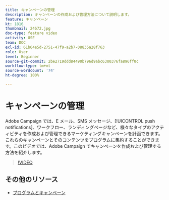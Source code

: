 ```yaml
---
title: キャンペーンの管理
description: キャンペーンの作成および管理方法について説明します。
feature: キャンペーン
kt: 1816
thumbnail: 24672.jpg
doc-type: feature video
activity: USE
team: DOC
exl-id: 61b64e5d-2751-47f9-a2b7-08835a28f763
role: User
level: Beginner
source-git-commit: 2be2719ddd84490b796d9abc6300376fa896ff0c
workflow-type: tm+mt
source-wordcount: '74'
ht-degree: 100%

---
```


# キャンペーンの管理

Adobe Campaign では、E メール、SMS メッセージ、[!UICONTROL push notifications]、ワークフロー、ランディングページなど、様々なタイプのアクティビティを作成および管理できるマーケティングキャンペーンを計画できます。これらのキャンペーンとそのコンテンツをプログラムに集約することができます。このビデオでは、Adobe Campaign でキャンペーンを作成および管理する方法を紹介します。

>[!VIDEO](https://video.tv.adobe.com/v/24672?quality=12)

## その他のリソース

* [プログラムとキャンペーン](https://experienceleague.adobe.com/docs/campaign-standard/using/getting-started/marketing-plans/programs-and-campaigns.html?lang=ja)
